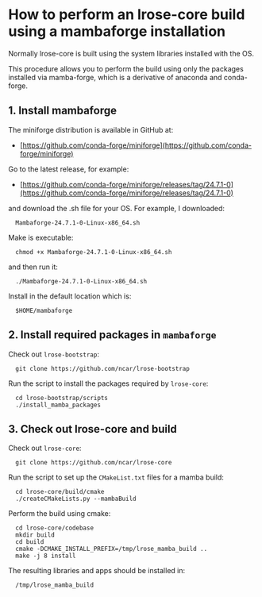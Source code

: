 # How to perform an lrose-core build using a mambaforge installation

Normally lrose-core is built using the system libraries installed with the OS.

This procedure allows you to perform the build using only
the packages installed via mamba-forge,
which is a derivative of anaconda and conda-forge.

## 1. Install mambaforge

The miniforge distribution is available in GitHub at:

* [https://github.com/conda-forge/miniforge](https://github.com/conda-forge/miniforge)

Go to the latest release, for example:

* [https://github.com/conda-forge/miniforge/releases/tag/24.7.1-0](https://github.com/conda-forge/miniforge/releases/tag/24.7.1-0)

and download the .sh file for your OS. For example, I downloaded:

```
  Mambaforge-24.7.1-0-Linux-x86_64.sh

```

Make is executable:

```
  chmod +x Mambaforge-24.7.1-0-Linux-x86_64.sh

```

and then run it:

```
  ./Mambaforge-24.7.1-0-Linux-x86_64.sh

```

Install in the default location which is:

```
  $HOME/mambaforge
```

## 2. Install required packages in ```mambaforge```

Check out ```lrose-bootstrap```:

```
  git clone https://github.com/ncar/lrose-bootstrap
```

Run the script to install the packages required by ```lrose-core```:

```
  cd lrose-bootstrap/scripts
  ./install_mamba_packages
```

## 3. Check out lrose-core and build

Check out ```lrose-core```:

```
  git clone https://github.com/ncar/lrose-core
```

Run the script to set up the ```CMakeList.txt``` files for a mamba build:

```
  cd lrose-core/build/cmake
  ./createCMakeLists.py --mambaBuild
```

Perform the build using cmake:

```
  cd lrose-core/codebase
  mkdir build
  cd build
  cmake -DCMAKE_INSTALL_PREFIX=/tmp/lrose_mamba_build ..
  make -j 8 install
```

The resulting libraries and apps should be installed in:

```
  /tmp/lrose_mamba_build
```

